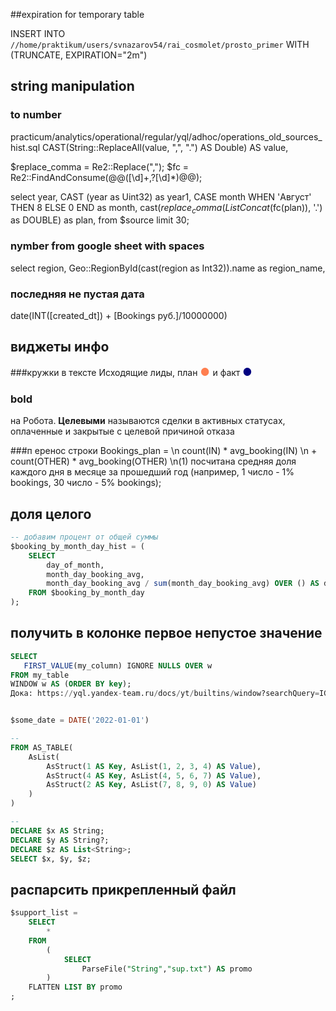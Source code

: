 ##expiration for temporary table

INSERT INTO `//home/praktikum/users/svnazarov54/rai_cosmolet/prosto_primer` 
WITH (TRUNCATE, EXPIRATION="2m")

## string manipulation

### to number
practicum/analytics/operational/regular/yql/adhoc/operations_old_sources_hist.sql
CAST(String::ReplaceAll(value, ",", ".") AS Double) AS value,

$replace_comma = Re2::Replace(",");
$fc = Re2::FindAndConsume(@@([\d]+,?[\d]*)@@);


select 
    year,
    CAST (year as Uint32) as year1,
    CASE month
        WHEN 'Август' THEN 8
        ELSE 0
    END as month, 
    cast($replace_comma(ListConcat($fc(plan)), '.') as DOUBLE) as plan,
    from $source limit 30;

### nymber from google sheet with spaces


select region, Geo::RegionById(cast(region as Int32)).name as region_name,


### последняя не пустая дата
date(INT([created_dt]) + [Bookings руб.]/10000000)


## виджеты инфо
###кружки в тексте
Исходящие лиды, план <span style="color:coral; font-size: 1.2em">&#9679; </span>  и факт <span style="color:navy; font-size: 1.2em">&#9679; </span>

### bold
 на Робота. **Целевыми** называются сделки в активных статусах, оплаченные и закрытые с целевой причиной отказа

###п еренос строки
Bookings_plan = 
\n  count(IN) * avg_booking(IN) 
\n \+ count(OTHER) * avg_booking(OTHER) 
\n(1) посчитана средняя доля каждого дня в месяце за прошедший год (например, 1 число - 1% bookings, 30 число - 5% bookings);



## доля целого

```sql
-- добавим процент от общей суммы
$booking_by_month_day_hist = (
    SELECT
        day_of_month,
        month_day_booking_avg,
        month_day_booking_avg / sum(month_day_booking_avg) OVER () AS day_pct_hist
    FROM $booking_by_month_day
);
```

## получить в колонке первое непустое значение

```sql
SELECT
   FIRST_VALUE(my_column) IGNORE NULLS OVER w
FROM my_table
WINDOW w AS (ORDER BY key);
Дока: https://yql.yandex-team.ru/docs/yt/builtins/window?searchQuery=IGNORE%20NULLS#first_value-/-last_value 


$some_date = DATE('2022-01-01')

-- 
FROM AS_TABLE(
    AsList(
        AsStruct(1 AS Key, AsList(1, 2, 3, 4) AS Value),
        AsStruct(4 AS Key, AsList(4, 5, 6, 7) AS Value),
        AsStruct(2 AS Key, AsList(7, 8, 9, 0) AS Value)
    )
)

--
DECLARE $x AS String;
DECLARE $y AS String?;
DECLARE $z AS List<String>;
SELECT $x, $y, $z;
```



## распарсить прикрепленный файл

```sql
$support_list = 
    SELECT
        *
    FROM 
        (
            SELECT
                ParseFile("String","sup.txt") AS promo
        )
    FLATTEN LIST BY promo
;
```
